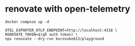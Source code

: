# renovate with open-telemetry

```console
docker compose up -d

OTEL_EXPORTER_OTLP_ENDPOINT=http://localhost:4318 \
RENOVATE_TOKEN=$(gh auth token) \
npx renovate --dry-run korosuke613/playground
```
